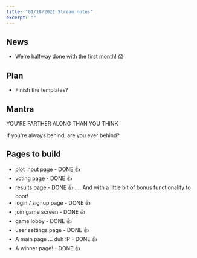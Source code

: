 ```yaml
---
title: "01/18/2021 Stream notes"
excerpt: ""
---
```


## News

- We're halfway done with the first month! 😱

## Plan

- Finish the templates? 

## Mantra

YOU'RE FARTHER ALONG THAN YOU THINK

If you're always behind, are you ever behind?

## Pages to build


- plot input page - DONE 👍
- voting page - DONE 👍
- results page - DONE 👍 .... And with a little bit of bonus functionality to boot!
- login / signup page - DONE 👍
- join game screen - DONE 👍
- game lobby - DONE 👍
- user settings page - DONE 👍
- A main page ... duh :P - DONE 👍
- A winner page! - DONE 👍

